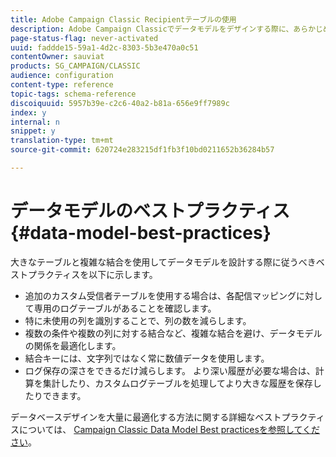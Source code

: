 ```yaml
---
title: Adobe Campaign Classic Recipientテーブルの使用
description: Adobe Campaign Classicでデータモデルをデザインする際に、あらかじめ用意されている受信者テーブルを使用する方法を説明します。
page-status-flag: never-activated
uuid: faddde15-59a1-4d2c-8303-5b3e470a0c51
contentOwner: sauviat
products: SG_CAMPAIGN/CLASSIC
audience: configuration
content-type: reference
topic-tags: schema-reference
discoiquuid: 5957b39e-c2c6-40a2-b81a-656e9ff7989c
index: y
internal: n
snippet: y
translation-type: tm+mt
source-git-commit: 620724e283215df1fb3f10bd0211652b36284b57

---
```



# データモデルのベストプラクティス{#data-model-best-practices}

大きなテーブルと複雑な結合を使用してデータモデルを設計する際に従うべきベストプラクティスを以下に示します。

* 追加のカスタム受信者テーブルを使用する場合は、各配信マッピングに対して専用のログテーブルがあることを確認します。
* 特に未使用の列を識別することで、列の数を減らします。
* 複数の条件や複数の列に対する結合など、複雑な結合を避け、データモデルの関係を最適化します。
* 結合キーには、文字列ではなく常に数値データを使用します。
* ログ保存の深さをできるだけ減らします。 より深い履歴が必要な場合は、計算を集計したり、カスタムログテーブルを処理してより大きな履歴を保存したりできます。

データベースデザインを大量に最適化する方法に関する詳細なベストプラクティスについては、 [Campaign Classic Data Model Best practicesを参照してください](https://helpx.adobe.com/campaign/kb/acc-data-model-best-practices.html)。
